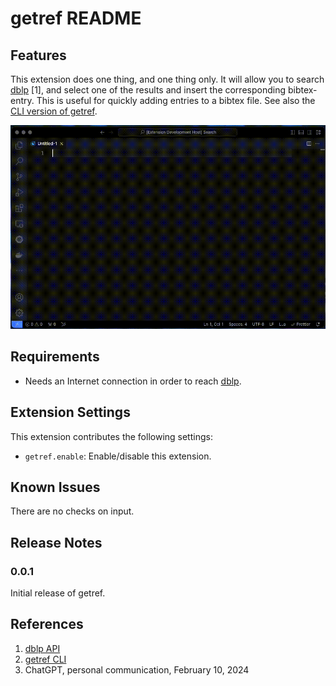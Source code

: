 # getref README

## Features

This extension does one thing, and one thing only. It will allow you to search [dblp](https://dblp.org/) [1], and select one of the results and insert the corresponding bibtex-entry. This is useful for quickly adding entries to a bibtex file. See also the [CLI version of getref](https://github.com/martisak/getref).

![animation](getref.gif)

## Requirements

- Needs an Internet connection in order to reach [dblp](https://dblp.org/).

## Extension Settings


This extension contributes the following settings:

* `getref.enable`: Enable/disable this extension.

## Known Issues

There are no checks on input.

## Release Notes

### 0.0.1

Initial release of getref.

## References

1. [dblp API](https://dblp.org/faq/How+to+use+the+dblp+search+API.html)
1. [getref CLI](https://github.com/martisak/getref)
1. ChatGPT, personal communication, February 10, 2024